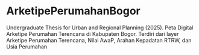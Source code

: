 # ArketipePerumahanBogor
Undergraduate Thesis for Urban and Regional Planning (2025). Peta Digital Arketipe Perumahan Terencana di Kabupaten Bogor. Terdiri dari layer Arketipe Perumahan Terencana, Nilai AwaP, Arahan Kepadatan RTRW, dan Usia Perumahan
